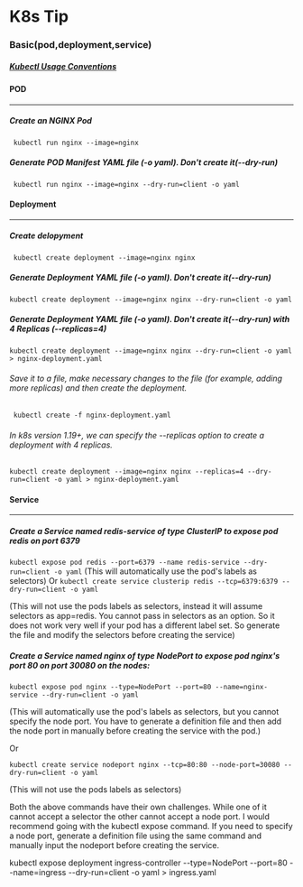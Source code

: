 # K8s Tip
### Basic(pod,deployment,service)
##### [Kubectl Usage Conventions](https://kubernetes.io/docs/reference/kubectl/conventions/ "Heading link")
#### POD
-------------
##### Create an NGINX Pod
` kubectl run nginx --image=nginx`
##### Generate POD Manifest YAML file (-o yaml). Don't create it(--dry-run)
` kubectl run nginx --image=nginx --dry-run=client -o yaml`
#### Deployment
-------------
##### Create delopyment
` kubectl create deployment --image=nginx nginx`

##### Generate Deployment YAML file (-o yaml). Don't create it(--dry-run)

`kubectl create deployment --image=nginx nginx --dry-run=client -o yaml`

##### Generate Deployment YAML file (-o yaml). Don't create it(--dry-run) with 4 Replicas (--replicas=4)

`kubectl create deployment --image=nginx nginx --dry-run=client -o yaml > nginx-deployment.yaml`

###### Save it to a file, make necessary changes to the file (for example, adding more replicas) and then create the deployment.

` kubectl create -f nginx-deployment.yaml` 

###### In k8s version 1.19+, we can specify the --replicas option to create a deployment with 4 replicas.

`kubectl create deployment --image=nginx nginx --replicas=4 --dry-run=client -o yaml > nginx-deployment.yaml`

#### Service
-------------
##### Create a Service named redis-service of type ClusterIP to expose pod redis on port 6379

`kubectl expose pod redis --port=6379 --name redis-service --dry-run=client -o yaml`
(This will automatically use the pod's labels as selectors)
 Or
`kubectl create service clusterip redis --tcp=6379:6379 --dry-run=client -o yaml`

(This will not use the pods labels as selectors, instead it will assume selectors as app=redis. You cannot pass in selectors as an option. So it does not work very well if your pod has a different label set. So generate the file and modify the selectors before creating the service)

##### Create a Service named nginx of type NodePort to expose pod nginx's port 80 on port 30080 on the nodes:
`kubectl expose pod nginx --type=NodePort --port=80 --name=nginx-service --dry-run=client -o yaml`

(This will automatically use the pod's labels as selectors, but you cannot specify the node port. You have to generate a definition file and then add the node port in manually before creating the service with the pod.)

Or

`kubectl create service nodeport nginx --tcp=80:80 --node-port=30080 --dry-run=client -o yaml`

(This will not use the pods labels as selectors)

Both the above commands have their own challenges. While one of it cannot accept a selector the other cannot accept a node port. I would recommend going with the kubectl expose command. If you need to specify a node port, generate a definition file using the same command and manually input the nodeport before creating the service.

kubectl expose deployment ingress-controller --type=NodePort --port=80 --name=ingress --dry-run=client -o yaml > ingress.yaml
